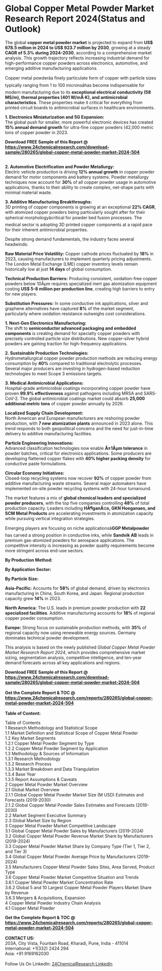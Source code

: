 <h1>Global Copper Metal Powder Market Research Report 2024(Status and Outlook)</h1><p>The global <strong>copper metal powder market</strong> is projected to expand from <strong>US$ 678.5 million in 2024 to US$ 923.7 million by 2030</strong>, growing at a steady <strong>CAGR of 5.3% during 2024-2030</strong>, according to a comprehensive market analysis. This growth trajectory reflects increasing industrial demand for high-performance copper powders across electronics, automotive, and emerging additive manufacturing applications.</p><p>Copper metal powderâa finely particulate form of copper with particle sizes typically ranging from 1 to 100 micronsâhas become indispensable for modern manufacturing due to its <strong>exceptional electrical conductivity (58 MS/m), thermal properties (401 W/mÂ·K), and antimicrobial characteristics</strong>. These properties make it critical for everything from printed circuit boards to antimicrobial surfaces in healthcare environments.</p><p><strong>1. Electronics Miniaturization and 5G Expansion:</strong><br>
The global push for smaller, more powerful electronic devices has created <strong>15% annual demand growth</strong> for ultra-fine copper powders (42,000 metric tons of copper powder in 2023.</p><div><b>Download FREE Sample of this Report @ 
            <a href="https://www.24chemicalresearch.com/download-sample/280265/global-copper-metal-powder-market-2024-504">
            https://www.24chemicalresearch.com/download-sample/280265/global-copper-metal-powder-market-2024-504</a></b></div><br><p><strong>2. Automotive Electrification and Powder Metallurgy:</strong><br>
Electric vehicle production is driving <strong>12% annual growth</strong> in copper powder demand for motor components and battery systems. Powder metallurgy techniques now account for <strong>30%</strong> of all copper powder usage in automotive applications, thanks to their ability to create complex, net-shape parts with minimal material waste.</p><p><strong>3. Additive Manufacturing Breakthroughs:</strong><br>
3D printing of copper components is growing at an exceptional <strong>22% CAGR</strong>, with atomized copper powders being particularly sought after for their spherical morphologyâcritical for powder bed fusion processes. The medical sector is adopting 3D printed copper components at a rapid pace for their inherent antimicrobial properties.</p><p>Despite strong demand fundamentals, the industry faces several headwinds:</p><p><strong>Raw Material Price Volatility:</strong> Copper cathode prices fluctuated by <strong>18%</strong> in 2023, causing manufacturers to implement quarterly pricing adjustments. The London Metal Exchange (LME) copper inventory levels remain historically low at just <strong>14 days</strong> of global consumption.</p><p><strong>Technical Production Barriers:</strong> Producing consistent, oxidation-free copper powders below 10Âµm requires specialized inert gas atomization equipment costing <strong>US$ 5-8 million per production line</strong>, creating high barriers to entry for new players.</p><p><strong>Substitution Pressures:</strong> In some conductive ink applications, silver and graphene alternatives have captured <strong>8%</strong> of the market segment, particularly where oxidation resistance outweighs cost considerations.</p><p><strong>1. Next-Gen Electronics Manufacturing:</strong><br>
The shift to <strong>semiconductor advanced packaging and embedded components</strong> is creating demand for specialty copper powders with precisely controlled particle size distributions. New copper-silver hybrid powders are gaining traction for high-frequency applications.</p><p><strong>2. Sustainable Production Technologies:</strong><br>
Hydrometallurgical copper powder production methods are reducing energy consumption by <strong>40%</strong> compared to traditional electrolytic processes. Several major producers are investing in hydrogen-based reduction technologies to meet Scope 3 emissions targets.</p><p><strong>3. Medical Antimicrobial Applications:</strong><br>
Hospital-grade antimicrobial coatings incorporating copper powder have proven <strong>99.9% effectiveness</strong> against pathogens including MRSA and SARS-CoV-2. The global antimicrobial coatings market could absorb <strong>25,000 additional metric tons</strong> of copper powder annually by 2026.</p><p><strong>Localized Supply Chain Development:</strong><br>
	North American and European manufacturers are reshoring powder production, with <strong>7 new atomization plants</strong> announced in 2023 alone. This trend responds to both geopolitical concerns and the need for just-in-time delivery to additive manufacturing facilities.</p><p><strong>Particle Engineering Innovations:</strong><br>
	Advanced classification technologies now enable <strong>Â±1Âµm tolerance</strong> in powder batches, critical for electronics applications. Some producers are developing flattened copper flakes with <strong>40% higher packing density</strong> for conductive paste formulations.</p><p><strong>Circular Economy Initiatives:</strong><br>
	Closed-loop recycling systems now recover <strong>92%</strong> of copper powder from additive manufacturing waste streams. Several major automakers have implemented on-site powder recycling systems with 24-hour turnaround.</p><p>The market features a mix of <strong>global chemical leaders and specialized powder producers</strong>, with the top five companies controlling <strong>48%</strong> of total production capacity. Leaders including <strong>HÃ¶ganÃ¤s, GKN Hoeganaes, and SCM Metal Products</strong> are accelerating investments in atomization capacity while pursuing vertical integration strategies.</p><p>Emerging players are focusing on niche applicationsâ<strong>GGP Metalpowder</strong> has carved a strong position in conductive inks, while <strong>Sandvik AB</strong> leads in premium gas-atomized powders for aerospace applications. The competitive intensity is increasing as powder quality requirements become more stringent across end-use sectors.</p><p><strong>By Production Method:</strong></p><p><strong>By Application Sector:</strong></p><p><strong>By Particle Size:</strong></p><p><strong>Asia-Pacific:</strong> Accounts for <strong>58%</strong> of global demand, driven by electronics manufacturing in China, South Korea, and Japan. Regional production capacity grew <strong>14%</strong> in 2023.</p><p><strong>North America:</strong> The U.S. leads in premium powder production with <strong>22 specialized facilities</strong>. Additive manufacturing accounts for <strong>18%</strong> of regional copper powder consumption.</p><p><strong>Europe:</strong> Strong focus on sustainable production methods, with <strong>35%</strong> of regional capacity now using renewable energy sources. Germany dominates technical powder development.</p><p>This analysis is based on the newly published <em>Global Copper Metal Powder Market Research Report 2024</em>, which provides comprehensive market sizing, segmentation analysis, competitive intelligence, and ten-year demand forecasts across all key applications and regions.</p><div><b>Download FREE Sample of this Report @ 
            <a href="https://www.24chemicalresearch.com/download-sample/280265/global-copper-metal-powder-market-2024-504">
            https://www.24chemicalresearch.com/download-sample/280265/global-copper-metal-powder-market-2024-504</a></b></div><br><div><b>Get the Complete Report & TOC @ 
            <a href="https://www.24chemicalresearch.com/reports/280265/global-copper-metal-powder-market-2024-504">
            https://www.24chemicalresearch.com/reports/280265/global-copper-metal-powder-market-2024-504</a></b></div><br>
            <b>Table of Content:</b><p>Table of Contents<br />
 1 Research Methodology and Statistical Scope<br />
 1.1 Market Definition and Statistical Scope of Copper Metal Powder<br />
 1.2 Key Market Segments<br />
 1.2.1 Copper Metal Powder Segment by Type<br />
 1.2.2 Copper Metal Powder Segment by Application<br />
 1.3 Methodology & Sources of Information<br />
 1.3.1 Research Methodology<br />
 1.3.2 Research Process<br />
 1.3.3 Market Breakdown and Data Triangulation<br />
 1.3.4 Base Year<br />
 1.3.5 Report Assumptions & Caveats<br />
 2 Copper Metal Powder Market Overview<br />
 2.1 Global Market Overview<br />
 2.1.1 Global Copper Metal Powder Market Size (M USD) Estimates and Forecasts (2019-2030)<br />
 2.1.2 Global Copper Metal Powder Sales Estimates and Forecasts (2019-2030)<br />
 2.2 Market Segment Executive Summary<br />
 2.3 Global Market Size by Region<br />
 3 Copper Metal Powder Market Competitive Landscape<br />
 3.1 Global Copper Metal Powder Sales by Manufacturers (2019-2024)<br />
 3.2 Global Copper Metal Powder Revenue Market Share by Manufacturers (2019-2024)<br />
 3.3 Copper Metal Powder Market Share by Company Type (Tier 1, Tier 2, and Tier 3)<br />
 3.4 Global Copper Metal Powder Average Price by Manufacturers (2019-2024)<br />
 3.5 Manufacturers Copper Metal Powder Sales Sites, Area Served, Product Type<br />
 3.6 Copper Metal Powder Market Competitive Situation and Trends<br />
 3.6.1 Copper Metal Powder Market Concentration Rate<br />
 3.6.2 Global 5 and 10 Largest Copper Metal Powder Players Market Share by Revenue<br />
 3.6.3 Mergers & Acquisitions, Expansion<br />
 4 Copper Metal Powder Industry Chain Analysis<br />
 4.1 Copper Metal Powder </p><div><b>Get the Complete Report & TOC @ 
            <a href="https://www.24chemicalresearch.com/reports/280265/global-copper-metal-powder-market-2024-504">
            https://www.24chemicalresearch.com/reports/280265/global-copper-metal-powder-market-2024-504</a></b></div><br><b>CONTACT US:</b><br>
            203A, City Vista, Fountain Road, Kharadi, Pune, India - 411014<br>
            International: +1(332) 2424 294<br>
            Asia: +91 9169162030 <br><br>
            Follow Us On LinkedIn: <a href="https://www.linkedin.com/company/24chemicalresearch/">24ChemicalResearch LinkedIn</a>